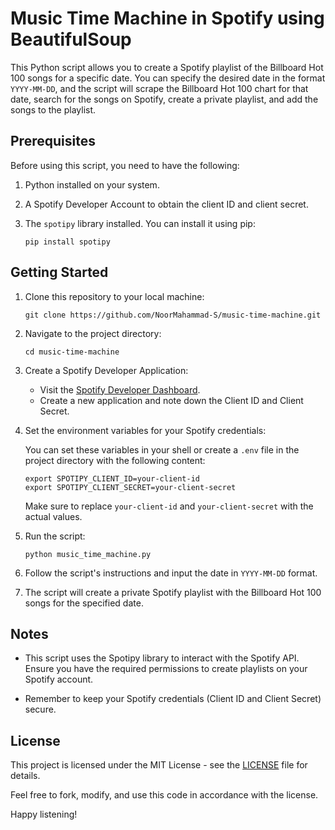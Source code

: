 # Music Time Machine in Spotify using BeautifulSoup

This Python script allows you to create a Spotify playlist of the Billboard Hot 100 songs for a specific date. You can specify the desired date in the format `YYYY-MM-DD`, 
and the script will scrape the Billboard Hot 100 chart for that date, search for the songs on Spotify, create a private playlist, and add the songs to the playlist.

## Prerequisites

Before using this script, you need to have the following:

1. Python installed on your system.
2. A Spotify Developer Account to obtain the client ID and client secret.
3. The `spotipy` library installed. You can install it using pip:

   ```
   pip install spotipy
   ```

## Getting Started

1. Clone this repository to your local machine:

   ```
   git clone https://github.com/NoorMahammad-S/music-time-machine.git
   ```

2. Navigate to the project directory:

   ```
   cd music-time-machine
   ```

3. Create a Spotify Developer Application:

   - Visit the [Spotify Developer Dashboard](https://developer.spotify.com/dashboard/applications).
   - Create a new application and note down the Client ID and Client Secret.

4. Set the environment variables for your Spotify credentials:

   You can set these variables in your shell or create a `.env` file in the project directory with the following content:

   ```
   export SPOTIPY_CLIENT_ID=your-client-id
   export SPOTIPY_CLIENT_SECRET=your-client-secret
   ```

   Make sure to replace `your-client-id` and `your-client-secret` with the actual values.

5. Run the script:

   ```
   python music_time_machine.py
   ```

6. Follow the script's instructions and input the date in `YYYY-MM-DD` format.

7. The script will create a private Spotify playlist with the Billboard Hot 100 songs for the specified date.

## Notes

- This script uses the Spotipy library to interact with the Spotify API. Ensure you have the required permissions to create playlists on your Spotify account.

- Remember to keep your Spotify credentials (Client ID and Client Secret) secure.

## License

This project is licensed under the MIT License - see the [LICENSE](LICENSE) file for details.

Feel free to fork, modify, and use this code in accordance with the license.

Happy listening!
